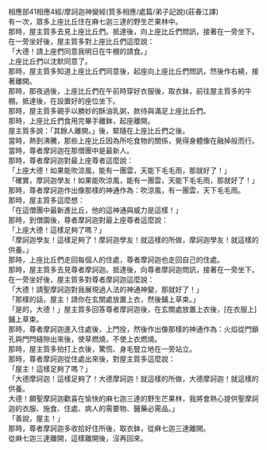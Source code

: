 相應部41相應4經/摩訶迦神變經(質多相應/處篇/弟子記說)(莊春江譯)  
有一次，眾多上座比丘住在麻七迦三達的野生芒果林中。  
那時，屋主質多去見上座比丘們。抵達後，向上座比丘們問訊，接著在一旁坐下。在一旁坐好後，屋主質多對上座比丘們這麼說：  
「大德！請上座們同意我明日在牛棚的請食。」  
上座比丘們以沈默同意了。  
那時，屋主質多知道上座比丘們同意後，起座向上座比丘們問訊，然後作右繞，接著離開。  
那時，那夜過後，上座比丘們在午前時穿好衣服後，取衣鉢，前往屋主質多的牛棚。抵達後，在設置好的座位坐下。  
那時，屋主質多親手以勝妙的酥油乳粥，款待與滿足上座比丘們。  
那時，上座比丘們食用完畢手離鉢，起座離開。  
屋主質多說：「其餘人離開。」後，緊隨在上座比丘們之後。  
當時，熱到沸騰，那些上座比丘因為所吃食物的關係，覺得身體像在融掉般而行。  
當時，尊者摩訶迦在那僧團中是最新人。  
那時，尊者摩訶迦對最上座尊者這麼說：  
「上座大德！如果能吹涼風，能有一團雲，天能下毛毛雨，那就好了！」  
「確實，摩訶迦學友！如果能吹涼風，能有一團雲，天能下毛毛雨，那就好了！」  
那時，尊者摩訶迦作出像那樣的神通作為：吹涼風，有一團雲，天下毛毛雨。  
那時，屋主質多這麼想：  
「在這僧團中最新進比丘，他的這神通與威力是這樣！」  
那時，到僧園後，尊者摩訶迦對最上座尊者這麼說：  
「上座大德！這樣足夠了嗎？」  
「摩訶迦學友！這樣足夠了！摩訶迦學友！就這樣的所做，摩訶迦學友！就這樣的供養。」  
那時，上座比丘們走回每個人的住處，尊者摩訶迦也走回自己的住處。  
那時，屋主質多去見尊者摩訶迦。抵達後，向尊者摩訶迦問訊，接著在一旁坐下。在一旁坐好後，屋主質多對尊者摩訶迦這麼說：  
「大德！請聖摩訶迦對我展現過人法的神通神變，那就好了！」  
「那樣的話，屋主！請你在玄關處放置上衣，然後鋪上草束。」  
「是的，大德！」屋主質多回答尊者摩訶迦後，在玄關處放置上衣後，[在衣服上]鋪上草束。  
那時，尊者摩訶迦進入住處後，上門拴，然後作出像那樣的神通作為：火焰從門鎖孔與門閂縫隙出來後，使草燃燒，不使上衣燃燒。  
那時，屋主質多拍打上衣後，驚慌、身毛豎立地在一旁站立。  
那時，尊者摩訶迦從住處出來後，對屋主質多這麼說：  
「屋主！這樣足夠了嗎？」  
「大德摩訶迦！這樣足夠了！大德摩訶迦！就這樣的所做，大德摩訶迦！就這樣的供養。  
大德！願聖摩訶迦歡喜在愉快的麻七迦三達的野生芒果林，我將會熱心提供聖摩訶迦的衣服、施食、住處、病人的需要物、醫藥必需品。」  
「善說，屋主！」  
那時，尊者摩訶迦多收拾好住所後，取衣鉢，從麻七迦三達離開。  
從麻七迦三達離開，這樣離開後，沒再回來。  
  
  
